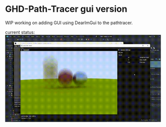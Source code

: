 # GHD-Path-Tracer gui version
WIP working on adding GUI using DearImGui to the pathtracer.

current status:
![gif](/pathtracerv1.gif)
